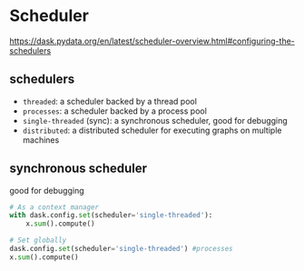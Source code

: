 # Scheduler

https://dask.pydata.org/en/latest/scheduler-overview.html#configuring-the-schedulers

## schedulers
- `threaded`: a scheduler backed by a thread pool
- `processes`: a scheduler backed by a process pool
- `single-threaded` (sync): a synchronous scheduler, good for debugging
- `distributed`: a distributed scheduler for executing graphs on multiple machines

## synchronous scheduler
good for debugging
```py
# As a context manager
with dask.config.set(scheduler='single-threaded'):
    x.sum().compute()

# Set globally
dask.config.set(scheduler='single-threaded') #processes
x.sum().compute()
```
